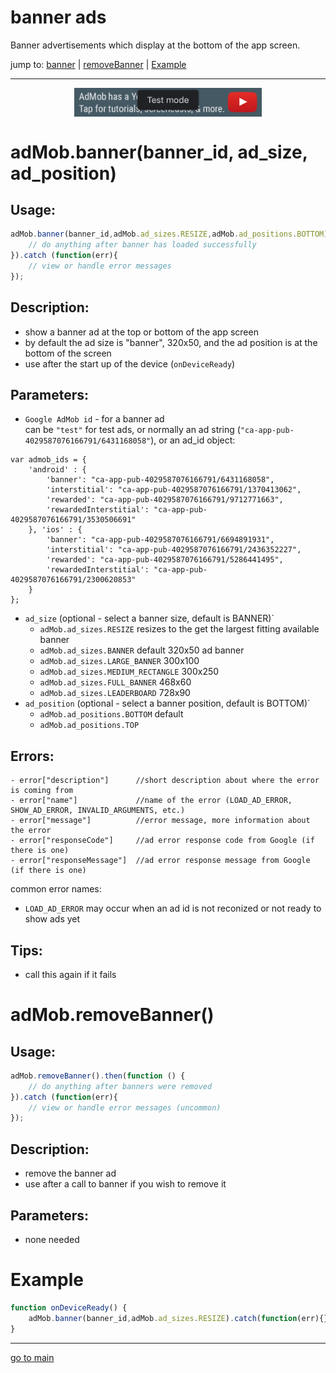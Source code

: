 # banner ads

Banner advertisements which display at the bottom of the app screen.

jump to: [banner](#banner) | [removeBanner](#remove-banner) | [Example](#example)
<hr/>

<p align="center">
<img src="banner.png" alt="banner ad" width="300" align="center" />
</p>

# adMob.banner(banner_id, ad_size, ad_position) <a id="banner"></a><br>

## Usage:
```js
adMob.banner(banner_id,adMob.ad_sizes.RESIZE,adMob.ad_positions.BOTTOM).then(function () {
    // do anything after banner has loaded successfully
}).catch (function(err){
    // view or handle error messages
});
```

## Description:
 - show a banner ad at the top or bottom of the app screen
 - by default the ad size is "banner", 320x50, and the ad position is at the bottom of the screen
 - use after the start up of the device (`onDeviceReady`)

## Parameters:
- `Google AdMob id` - for a banner ad <br>
can be `"test"` for test ads, or normally an ad string (`"ca-app-pub-4029587076166791/6431168058"`), or an ad_id object:
```
var admob_ids = {
    'android' : {
        'banner': "ca-app-pub-4029587076166791/6431168058",
        'interstitial': "ca-app-pub-4029587076166791/1370413062",
        'rewarded': "ca-app-pub-4029587076166791/9712771663",
        'rewardedInterstitial': "ca-app-pub-4029587076166791/3530506691"
    }, 'ios' : {
        'banner': "ca-app-pub-4029587076166791/6694891931",
        'interstitial': "ca-app-pub-4029587076166791/2436352227",
        'rewarded': "ca-app-pub-4029587076166791/5286441495",
        'rewardedInterstitial': "ca-app-pub-4029587076166791/2300620853"
    }
};
```
- `ad_size` (optional - select a banner size, default is BANNER)` <br>
    - `adMob.ad_sizes.RESIZE` resizes to the get the largest fitting available banner
    - `adMob.ad_sizes.BANNER` default 320x50 ad banner
    - `adMob.ad_sizes.LARGE_BANNER` 300x100
    - `adMob.ad_sizes.MEDIUM_RECTANGLE` 300x250
    - `adMob.ad_sizes.FULL_BANNER` 468x60
    - `adMob.ad_sizes.LEADERBOARD` 728x90
- `ad_position` (optional - select a banner position, default is BOTTOM)` <br>
    - `adMob.ad_positions.BOTTOM` default
    - `adMob.ad_positions.TOP` 

## Errors:
```
- error["description"]      //short description about where the error is coming from 
- error["name"]             //name of the error (LOAD_AD_ERROR, SHOW_AD_ERROR, INVALID_ARGUMENTS, etc.) 
- error["message"]          //error message, more information about the error
- error["responseCode"]     //ad error response code from Google (if there is one)
- error["responseMessage"]  //ad error response message from Google (if there is one)
```
common error names: <br>
- `LOAD_AD_ERROR` may occur when an ad id is not reconized or not ready to show ads yet

## Tips:

- call this again if it fails

# adMob.removeBanner() <a id="remove-banner"></a><br>

## Usage:
```js
adMob.removeBanner().then(function () {
    // do anything after banners were removed
}).catch (function(err){
    // view or handle error messages (uncommon)
});
```

## Description:
 - remove the banner ad
 - use after a call to banner if you wish to remove it

## Parameters:
- none needed


# Example <a id="example"></a><br>
```js
function onDeviceReady() {
    adMob.banner(banner_id,adMob.ad_sizes.RESIZE).catch(function(err){});
}
```

<hr/>

<p align="center">

[go to main](../README.md#plugin-usage)

</p>
